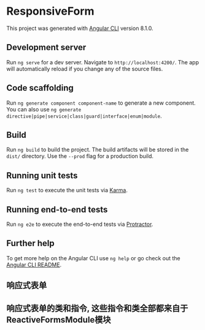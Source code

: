 # ResponsiveForm

This project was generated with [Angular CLI](https://github.com/angular/angular-cli) version 8.1.0.

## Development server

Run `ng serve` for a dev server. Navigate to `http://localhost:4200/`. The app will automatically reload if you change any of the source files.

## Code scaffolding

Run `ng generate component component-name` to generate a new component. You can also use `ng generate directive|pipe|service|class|guard|interface|enum|module`.

## Build

Run `ng build` to build the project. The build artifacts will be stored in the `dist/` directory. Use the `--prod` flag for a production build.

## Running unit tests

Run `ng test` to execute the unit tests via [Karma](https://karma-runner.github.io).

## Running end-to-end tests

Run `ng e2e` to execute the end-to-end tests via [Protractor](http://www.protractortest.org/).

## Further help

To get more help on the Angular CLI use `ng help` or go check out the [Angular CLI README](https://github.com/angular/angular-cli/blob/master/README.md).

## 响应式表单
<!-- 
创建响应式表单的步骤：
1：创建一个数据模型： 是指保存表单数据的数据结构，简称模型，它由定义在angular的Forms模块中的三个类FormControl, FormGroup, FormArray组成，
FormControl：
1：它是构成表单的基本单位，通常情况下它代表一个input元素，但是也可以代表一个更复杂的UI组件，比如日历，下拉选择块，FormControl保存着与其关联的html元素当前的值以及元素的校验状态，还有元素是否被修改过等信息，

FormGroup：既可以代表表单的一部分，也可以代表整个表单，是多个FormControl的集合，FormGroup将多个FormControl的值和状态聚集在一起，如果一个FormControl是无效的，那么整个FormGroup就是无效的，在管理表单中多个相关联的字段时，FormGroup是很方便的，比如一个日期范围有两个input字段一个起始日期一个截止日期，这两个input就可以被放到一个FormGroup里面，当这两个字段中的任何一个值无效时，都会显示一个错误信息，

FormArray：和FormGroup 是类似的，但是他有一个额外的长度属性，一般来说FormGroup 用来代表整个表单或者表单字段的一个固定的子集，比如前面看到reactive-form.component 中的 form和to这两个字段的固定的一个子集，FormArray用来代表可以增长的字段集合，举个例子表单上有email的框，一个用户可能有多个email，这时候就可以用FormArray，让用户输入任意数量的email地址，

2：使用一些指令将模板中的html元素连接到数据模型上
 -->
## 响应式表单的类和指令, 这些指令和类全部都来自于ReactiveFormsModule模块
<!-- 
三个类：FormGroup， FormArray， FormControl
三个类对应的指令：
FormGroup： formGroup, formGroupName
FormArray:  formArrayName
FormControl: formControl，formControlName，

formGroup和formControl 是属性绑定时使用的指令，FormArray不能通过属性绑定的方式来绑定的，
formGroupName，formGroupName，formControlName是可以使用属性的名字来连接数据模型和dom元素的
响应式表单是不可引用的（不可以声明模板本地变量来引用这个指令的实例），

formArrayName: 和formControlName 一样，必须用在formGroup范围内，

FormControl: 不能用在FormGroup 的内部，只能用在外部，
注意：formGroup，formControl 都需要属性绑定语法 [formGroup]="formModel"， [formControl]="username"

 -->
